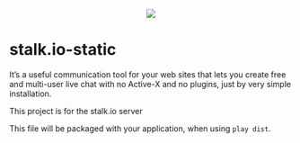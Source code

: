 <p align="center">
  <img src="https://raw.github.com/xpush/stalk.io/master/doc/stalk-logo.jpg"/>
</p>

stalk.io-static
===============

It’s a useful communication tool for your web sites that lets you create free and multi-user live chat with no Active-X and no plugins, just by very simple installation.

This project is for the stalk.io server

This file will be packaged with your application, when using `play dist`.
